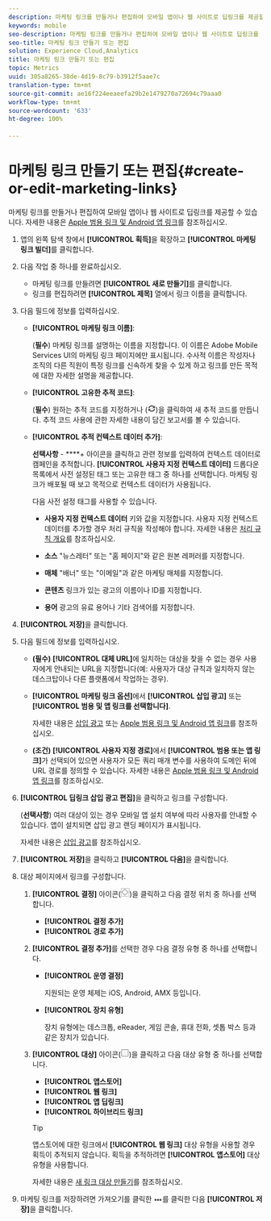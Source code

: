 ```yaml
---
description: 마케팅 링크를 만들거나 편집하여 모바일 앱이나 웹 사이트로 딥링크를 제공할 수 있습니다.
keywords: mobile
seo-description: 마케팅 링크를 만들거나 편집하여 모바일 앱이나 웹 사이트로 딥링크를 제공할 수 있습니다.
seo-title: 마케팅 링크 만들기 또는 편집
solution: Experience Cloud,Analytics
title: 마케팅 링크 만들기 또는 편집
topic: Metrics
uuid: 305a8265-38de-4d19-8c79-b3912f5aae7c
translation-type: tm+mt
source-git-commit: ae16f224eeaeefa29b2e1479270a72694c79aaa0
workflow-type: tm+mt
source-wordcount: '633'
ht-degree: 100%

---
```



# 마케팅 링크 만들기 또는 편집{#create-or-edit-marketing-links}

마케팅 링크를 만들거나 편집하여 모바일 앱이나 웹 사이트로 딥링크를 제공할 수 있습니다. 자세한 내용은 [Apple 범용 링크 및 Android 앱 링크](/help/using/c-manage-app-settings/c-mob-confg-app/c-universal-app-links.md)를 참조하십시오.

1. 앱의 왼쪽 탐색 창에서 **[!UICONTROL 획득]**&#x200B;을 확장하고 **[!UICONTROL 마케팅 링크 빌더]**&#x200B;를 클릭합니다.
1. 다음 작업 중 하나를 완료하십시오.

   * 마케팅 링크를 만들려면 **[!UICONTROL 새로 만들기]**&#x200B;를 클릭합니다.
   * 링크를 편집하려면 **[!UICONTROL 제목]** 열에서 링크 이름을 클릭합니다.

1. 다음 필드에 정보를 입력하십시오.

   * **[!UICONTROL 마케팅 링크 이름]**:

      (**필수**) 마케팅 링크를 설명하는 이름을 지정합니다. 이 이름은 Adobe Mobile Services UI의 마케팅 링크 페이지에만 표시됩니다. 수사적 이름은 작성자나 조직의 다른 직원이 특정 링크를 신속하게 찾을 수 있게 하고 링크를 만든 목적에 대한 자세한 설명을 제공합니다.

   * **[!UICONTROL 고유한 추적 코드]**:

      (**필수**) 원하는 추적 코드를 지정하거나 (![생성 아이콘](assets/icon_generate.png))을 클릭하여 새 추적 코드를 만듭니다. 추적 코드 사용에 관한 자세한 내용이 담긴 보고서를 볼 수 있습니다.

   * **[!UICONTROL 추적 컨텍스트 데이터 추가]**:

      **선택사항** - ****+ 아이콘을 클릭하고 관련 정보를 입력하여 컨텍스트 데이터로 캠페인을 추적합니다. **[!UICONTROL 사용자 지정 컨텍스트 데이터]** 드롭다운 목록에서 사전 설정된 태그 또는 고유한 태그 중 하나를 선택합니다. 마케팅 링크가 배포될 때 보고 목적으로 컨텍스트 데이터가 사용됩니다.

      다음 사전 설정 태그를 사용할 수 있습니다.

      * **사용자 지정 컨텍스트 데이터**
키와 값을 지정합니다. 사용자 지정 컨텍스트 데이터를 추가할 경우 처리 규칙을 작성해야 합니다. 자세한 내용은 [처리 규칙 개요](https://docs.adobe.com/content/help/ko-KR/analytics/admin/admin-tools/processing-rules/processing-rules.html)를 참조하십시오.

      * **소스**
&quot;뉴스레터&quot; 또는 &quot;홈 페이지&quot;와 같은 원본 레퍼러를 지정합니다.

      * **매체**
&quot;배너&quot; 또는 &quot;이메일&quot;과 같은 마케팅 매체를 지정합니다.

      * **콘텐츠**
링크가 있는 광고의 이름이나 ID를 지정합니다.

      * **용어**
광고의 유료 용어나 기타 검색어를 지정합니다.
1. **[!UICONTROL 저장]**&#x200B;을 클릭합니다.
1. 다음 필드에 정보를 입력하십시오.

   * **(필수)** **[!UICONTROL 대체 URL]**&#x200B;에 일치하는 대상을 찾을 수 없는 경우 사용자에게 안내되는 URL을 지정합니다(예: 사용자가 대상 규칙과 일치하지 않는 데스크탑이나 다른 플랫폼에서 작업하는 경우).
   * **[!UICONTROL 마케팅 링크 옵션]**&#x200B;에서 **[!UICONTROL 삽입 광고]** 또는 **[!UICONTROL 범용 및 앱 링크를 선택합니다]**.

      자세한 내용은 [삽입 광고](/help/using/acquisition-main/c-marketing-links-builder/t-create-edit-adobe-links/t-interstitials.md) 또는 [Apple 범용 링크 및 Android 앱 링크](/help/using/c-manage-app-settings/c-mob-confg-app/c-universal-app-links.md)를 참조하십시오.

   * **(조건)** **[!UICONTROL 사용자 지정 경로]**&#x200B;에서 **[!UICONTROL 범용 또는 앱 링크]**&#x200B;가 선택되어 있으면 사용자가 모든 쿼리 매개 변수를 사용하여 도메인 뒤에 URL 경로를 정의할 수 있습니다. 자세한 내용은 [Apple 범용 링크 및 Android 앱 링크](/help/using/c-manage-app-settings/c-mob-confg-app/c-universal-app-links.md)를 참조하십시오.

1. **[!UICONTROL 딥링크 삽입 광고 편집]**&#x200B;을 클릭하고 링크를 구성합니다.

   (**선택사항**) 여러 대상이 있는 경우 모바일 앱 설치 여부에 따라 사용자를 안내할 수 있습니다. 앱이 설치되면 삽입 광고 랜딩 페이지가 표시됩니다.

   자세한 내용은 [삽입 광고](/help/using/acquisition-main/c-marketing-links-builder/t-create-edit-adobe-links/t-interstitials.md)를 참조하십시오.

1. **[!UICONTROL 저장]**&#x200B;을 클릭하고 **[!UICONTROL 다음]**&#x200B;을 클릭합니다.
1. 대상 페이지에서 링크를 구성합니다.

   1. **[!UICONTROL 결정]** 아이콘(![결정 아이콘](assets/icon_decision.png))을 클릭하고 다음 결정 위치 중 하나를 선택합니다. 

      * **[!UICONTROL 결정 추가]**
      * **[!UICONTROL 경로 추가]**
   1. **[!UICONTROL 결정 추가]**&#x200B;를 선택한 경우 다음 결정 유형 중 하나를 선택합니다.

      * **[!UICONTROL 운영 결정]**

         지원되는 운영 체제는 iOS, Android, AMX 등입니다.

      * **[!UICONTROL 장치 유형]**

         장치 유형에는 데스크톱, eReader, 게임 콘솔, 휴대 전화, 셋톱 박스 등과 같은 장치가 있습니다.
   1. **[!UICONTROL 대상]** 아이콘(![사각형 아이콘](assets/icon_square.png))을 클릭하고 다음 대상 유형 중 하나를 선택합니다. 

      * **[!UICONTROL 앱스토어]**
      * **[!UICONTROL 웹 링크]**
      * **[!UICONTROL 앱 딥링크]**
      * **[!UICONTROL 하이브리드 링크]**

      >[!TIP]
      >
      >앱스토어에 대한 링크에서 **[!UICONTROL 웹 링크]** 대상 유형을 사용할 경우 획득이 추적되지 않습니다. 획득을 추적하려면 **[!UICONTROL 앱스토어]** 대상 유형을 사용합니다.

      자세한 내용은 [새 링크 대상 만들기](/help/using/acquisition-main/c-manage-link-destinations/t-create-new-app-deep-link-destination.md)를 참조하십시오.




1. 마케팅 링크를 저장하려면 가져오기를 클릭한 ![줄임표](assets/icon_elipses.png)를 클릭한 다음 **[!UICONTROL 저장]**&#x200B;을 클릭합니다.
